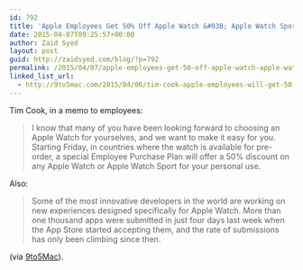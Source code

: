 ```yaml
---
id: 792
title: 'Apple Employees Get 50% Off Apple Watch &#038; Apple Watch Sport'
date: 2015-04-07T09:25:57+00:00
author: Zaid Syed
layout: post
guid: http://zaidsyed.com/blog/?p=792
permalink: /2015/04/07/apple-employees-get-50-off-apple-watch-apple-watch-sport/
linked_list_url:
  - http://9to5mac.com/2015/04/06/tim-cook-apple-employees-will-get-50-off-apple-watch-1000-apps-submitted/
---
```

Tim Cook, in a memo to employees:

> I know that many of you have been looking forward to choosing an Apple Watch for yourselves, and we want to make it easy for you. Starting Friday, in countries where the watch is available for pre-order, a special Employee Purchase Plan will offer a 50% discount on any Apple Watch or Apple Watch Sport for your personal use. 

Also:

> Some of the most innovative developers in the world are working on new experiences designed specifically for Apple Watch. More than one thousand apps were submitted in just four days last week when the App Store started accepting them, and the rate of submissions has only been climbing since then. 

(via [9to5Mac](http://9to5mac.com/2015/04/06/tim-cook-apple-employees-will-get-50-off-apple-watch-1000-apps-submitted/)).